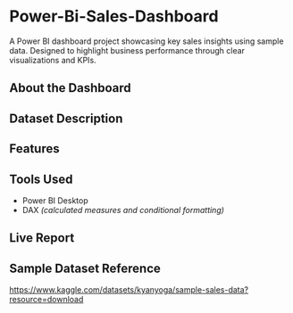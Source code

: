# Power-Bi-Sales-Dashboard
A Power BI dashboard project showcasing key sales insights using sample data. Designed to highlight business performance through clear visualizations and KPIs.

## About the Dashboard

## Dataset Description

## Features

## Tools Used
- Power BI Desktop
- DAX _(calculated measures and conditional formatting)_

## Live Report

## Sample Dataset Reference
https://www.kaggle.com/datasets/kyanyoga/sample-sales-data?resource=download
